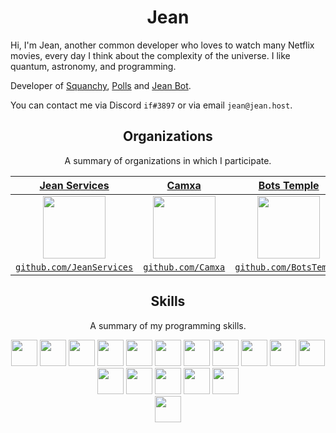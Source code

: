 <h1 align="center">Jean</h1>

Hi, I'm Jean, another common developer who loves to watch many Netflix movies, every day I think about the complexity of the universe. I like quantum, astronomy, and programming.

Developer of [Squanchy](https://discord.bots.gg/bots/637108716151504926), [Polls](https://discord.bots.gg/bots/663104539163099137) and [Jean Bot](https://aqskqeak.glitch.me/).

You can contact me via Discord `if#3897` or via email `jean@jean.host`. 

<h2 align="center">Organizations</h2>
<p align="center">A summary of organizations in which I participate.</p>

| <a href="https://github.com/JeanServices" target="_blank">**Jean Services**</a> | <a href="https://github.com/Camxa" target="_blank">**Camxa**</a> | <a href="https://github.com/BotsTemple" target="_blank">**Bots Temple**</a> | <a href="https://github.com/Mairon31/tnai" target="_blank">**TNAI**</a> |
|:---: | :---: | :---: | :---: |
| <img align='center' src='https://avatars.githubusercontent.com/u/79236728?s=200&v=4' height='100px'> | <img align='center' src='https://avatars.githubusercontent.com/u/79719297?s=200&v=4' height='100px'> | <img align='center' src='https://avatars.githubusercontent.com/u/57448471?s=200&v=4' height='100px'>  | <img align='center' src='https://camo.githubusercontent.com/f26f35a93ed004727b308106dd21294e981c7e9a158ce73fb37f3daf808b37a1/68747470733a2f2f63646e2e646973636f72646170702e636f6d2f6174746163686d656e74732f3730323034373430323332383139353135322f3736313432363532323035373334333030362f32303230303933305f3231333735322e706e67' height='100px'>  |
| <a href="https://github.com/JeanServices" target="_blank">`github.com/JeanServices`</a> | <a href="https://github.com/Camxa" target="_blank">`github.com/Camxa`</a> | <a href="https://github.com/BotsTemple" target="_blank">`github.com/BotsTemple`</a> | <a href="https://github.com/Mairon31/tnai" target="_blank">`github.com/Mairon31/tnai`</a> |


<h2 align="center">Skills</h2>
<p align="center">A summary of my programming skills.</p>

<p align="center">
  <img height="42px" src="https://img.icons8.com/color/452/apollo.png" />
  <img src='https://raw.githubusercontent.com/sammwyy/sammwyy/master/skills/css.png' height='42px'>
  <img height="42px" src="https://img.icons8.com/color/452/graphql.png" />
  <img src='https://raw.githubusercontent.com/sammwyy/sammwyy/master/skills/html.png' height='42px'>
  <img src='https://raw.githubusercontent.com/sammwyy/sammwyy/master/skills/javascript.jpg' height='42px'>
  <img src='https://raw.githubusercontent.com/sammwyy/sammwyy/master/skills/mongo.png' height='42px'>
  <img src='https://raw.githubusercontent.com/sammwyy/sammwyy/master/skills/nodejs.png' height='42px'>
  <img src='https://i.gyazo.com/b6804ebea5d4b2a6c420a17901671221.png' height='42px'>
  <img src='https://raw.githubusercontent.com/sammwyy/sammwyy/master/skills/python.png' height='42px'>
  <img src='https://raw.githubusercontent.com/sammwyy/sammwyy/master/skills/react.png' height='42px'>
  <img height="42px" src="https://cdn4.iconfinder.com/data/icons/redis-2/1451/Untitled-2-512.png"/>
  <img height="42px" src="https://pbs.twimg.com/profile_images/879715096821460992/6DO-xqph_400x400.jpg"/>
  <img height="42px" src="https://encrypted-tbn0.gstatic.com/images?q=tbn:ANd9GcSFWV_HgLeNqL2chI-m3M5KbhzUHceEZe9obw&usqp=CAU"/> 
  <img src='https://i.blogs.es/9e7f93/650_1000_julia/1366_2000.png' height='42px'>
  <img src="https://miro.medium.com/max/3150/1*yh90bW8jL4f8pOTZTvbzqw.png" height="42px" />
  <img height="42px" src="https://webpack.js.org/icon-square-small.85ba630cf0c5f29ae3e3.svg"/>
  <br />
   <img src='https://camo.githubusercontent.com/fc61dcbdb7a6e49d3adecc12194b24ab20dfa25b/68747470733a2f2f692e636c6f756475702e636f6d2f7a6659366c4c376546612d3330303078333030302e706e67' height='42px'>
</p>
